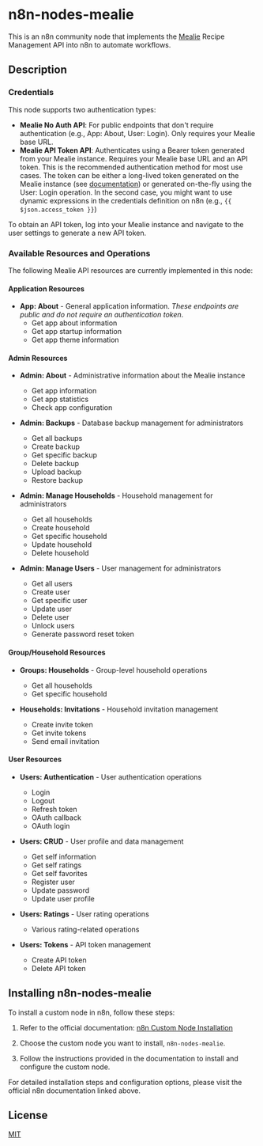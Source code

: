 # n8n-nodes-mealie

This is an n8n community node that implements the [Mealie](https://mealie.io/) Recipe Management API into n8n to automate workflows.

## Description

### Credentials

This node supports two authentication types:

- **Mealie No Auth API**: For public endpoints that don't require authentication (e.g., App: About, User: Login). Only requires your Mealie base URL.
- **Mealie API Token API**: Authenticates using a Bearer token generated from your Mealie instance. Requires your Mealie base URL and an API token. This is the recommended authentication method for most use cases. The token can be either a long-lived token generated on the Mealie instance (see [documentation](https://docs.mealie.io/documentation/getting-started/api-usage/#pagination)) or generated on-the-fly using the User: Login operation. In the second case, you might want to use dynamic expressions in the credentials definition on n8n (e.g., `{{ $json.access_token }}`)

To obtain an API token, log into your Mealie instance and navigate to the user settings to generate a new API token.

### Available Resources and Operations

The following Mealie API resources are currently implemented in this node:

#### **Application Resources**

- **App: About** - General application information. *These endpoints are public and do not require an authentication token*.
  - Get app about information
  - Get app startup information
  - Get app theme information

#### **Admin Resources**

- **Admin: About** - Administrative information about the Mealie instance
  - Get app information
  - Get app statistics
  - Check app configuration

- **Admin: Backups** - Database backup management for administrators
  - Get all backups
  - Create backup
  - Get specific backup
  - Delete backup
  - Upload backup
  - Restore backup

- **Admin: Manage Households** - Household management for administrators
  - Get all households
  - Create household
  - Get specific household
  - Update household
  - Delete household

- **Admin: Manage Users** - User management for administrators
  - Get all users
  - Create user
  - Get specific user
  - Update user
  - Delete user
  - Unlock users
  - Generate password reset token

#### **Group/Household Resources**

- **Groups: Households** - Group-level household operations
  - Get all households
  - Get specific household

- **Households: Invitations** - Household invitation management
  - Create invite token
  - Get invite tokens
  - Send email invitation

#### **User Resources**

- **Users: Authentication** - User authentication operations
  - Login
  - Logout
  - Refresh token
  - OAuth callback
  - OAuth login

- **Users: CRUD** - User profile and data management
  - Get self information
  - Get self ratings
  - Get self favorites
  - Register user
  - Update password
  - Update user profile

- **Users: Ratings** - User rating operations
  - Various rating-related operations

- **Users: Tokens** - API token management
  - Create API token
  - Delete API token



## Installing n8n-nodes-mealie

To install a custom node in n8n, follow these steps:

1. Refer to the official documentation: [n8n Custom Node Installation](https://docs.n8n.io/integrations/community-nodes/installation/)

2. Choose the custom node you want to install, `n8n-nodes-mealie`.

3. Follow the instructions provided in the documentation to install and configure the custom node.

For detailed installation steps and configuration options, please visit the official n8n documentation linked above.

## License

[MIT](https://github.com/n8n-io/n8n-nodes-starter/blob/master/LICENSE.md)
